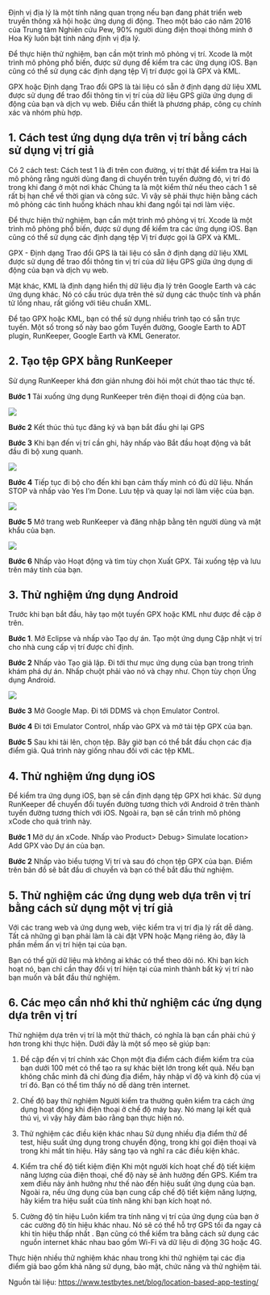 Định vị địa lý là một tính năng quan trọng nếu bạn đang phát triển web truyền thông xã hội hoặc ứng dụng di động. Theo một báo cáo năm 2016 của Trung tâm Nghiên cứu Pew, 90% người dùng điện thoại thông minh ở Hoa Kỳ luôn bật tính năng định vị địa lý.

Để thực hiện thử nghiệm, bạn cần một trình mô phỏng vị trí. Xcode là một trình mô phỏng phổ biến, được sử dụng để kiểm tra các ứng dụng iOS. Bạn cũng có thể sử dụng các định dạng tệp Vị trí được gọi là GPX và KML.

GPX hoặc Định dạng Trao đổi GPS là tài liệu có sẵn ở định dạng dữ liệu XML được sử dụng để trao đổi thông tin vị trí của dữ liệu GPS giữa ứng dụng di động của bạn và dịch vụ web. Điều cần thiết là phương pháp, công cụ chính xác và nhóm phù hợp.

## 1. Cách test ứng dụng dựa trên vị trí bằng cách sử dụng vị trí giả

Có 2 cách test:
Cách test 1 là đi trên con đường, vị trí thật để kiểm tra
Hai là mô phỏng rằng người dùng đang di chuyển trên tuyến đường đó, vị trí đó trong khi đang ở một nơi khác
Chúng ta là một kiểm thử nếu theo cách 1 sẽ rất bị hạn chế về thời gian và công sức. Vì vậy sẽ phải thực hiện bằng cách mô phỏng các tình huống khách nhau khi đang ngồi tại nơi làm việc.

Để thực hiện thử nghiệm, bạn cần một trình mô phỏng vị trí. Xcode là một trình mô phỏng phổ biến, được sử dụng để kiểm tra các ứng dụng iOS. Bạn cũng có thể sử dụng các định dạng tệp Vị trí được gọi là GPX và KML.

GPX - Định dạng Trao đổi GPS là tài liệu có sẵn ở định dạng dữ liệu XML được sử dụng để trao đổi thông tin vị trí của dữ liệu GPS giữa ứng dụng di động của bạn và dịch vụ web.

Mặt khác, KML là định dạng hiển thị dữ liệu địa lý trên Google Earth và các ứng dụng khác. Nó có cấu trúc dựa trên thẻ sử dụng các thuộc tính và phần tử lồng nhau, rất giống với tiêu chuẩn XML.

Để tạo GPX hoặc KML, bạn có thể sử dụng nhiều trình tạo có sẵn trực tuyến. Một số trong số này bao gồm Tuyến đường, Google Earth to ADT plugin, RunKeeper, Google Earth và KML Generator.

## 2. Tạo tệp GPX bằng RunKeeper
Sử dụng RunKeeper khá đơn giản nhưng đòi hỏi một chút thao tác thực tế. 

**Bước 1** Tải xuống ứng dụng RunKeeper trên điện thoại di động của bạn.

![](https://images.viblo.asia/82d7a926-2685-4fee-8783-db3701cfa023.png)

**Bước 2** Kết thúc thủ tục đăng ký và bạn bắt đầu ghi lại GPS 

**Bước 3** Khi bạn đến vị trí cần ghi, hãy nhấp vào Bắt đầu hoạt động và bắt đầu đi bộ xung quanh.

![](https://images.viblo.asia/ca60a6cc-1bdc-4333-83d0-473c8158a6f2.png)

**Bước 4** Tiếp tục đi bộ cho đến khi bạn cảm thấy mình có đủ dữ liệu. Nhấn STOP và nhấp vào Yes I’m Done. Lưu tệp và quay lại nơi làm việc của bạn.

![](https://images.viblo.asia/a1d571ad-83b0-4be4-8116-205f2792b31d.png)


**Bước 5**  Mở trang web RunKeeper và đăng nhập bằng tên người dùng và mật khẩu của bạn.

![](https://images.viblo.asia/5ce4f55d-9784-4a17-817b-3cb3ae062e65.png)

**Bước 6** Nhấp vào Hoạt động và tìm tùy chọn Xuất GPX. Tải xuống tệp và lưu trên máy tính của bạn.

## 3. Thử nghiệm ứng dụng Android
Trước khi bạn bắt đầu, hãy tạo một tuyến GPX hoặc KML như được đề cập ở trên.

**Bước 1**. Mở Eclipse và nhấp vào Tạo dự án. Tạo một ứng dụng Cập nhật vị trí cho nhà cung cấp vị trí được chỉ định.

**Bước 2** Nhấp vào Tạo giả lập. Đi tới thư mục ứng dụng của bạn trong trình khám phá dự án. Nhấp chuột phải vào nó và chạy như. Chọn tùy chọn Ứng dụng Android.

![](https://images.viblo.asia/78f859ec-b928-40c8-a8eb-7cbe9db782a5.png)

**Bước 3** Mở Google Map. Đi tới DDMS và chọn Emulator Control.

**Bước 4** Đi tới Emulator Control, nhấp vào GPX và mở tải tệp GPX của bạn.

**Bước 5** Sau khi tải lên, chọn tệp. Bây giờ bạn có thể bắt đầu chọn các địa điểm giả. Quá trình này giống nhau đối với các tệp KML.

## 4. Thử nghiệm ứng dụng iOS
Để kiểm tra ứng dụng iOS, bạn sẽ cần định dạng tệp GPX hơi khác. Sử dụng RunKeeper để chuyển đổi tuyến đường tương thích với Android ở trên thành tuyến đường tương thích với iOS. Ngoài ra, bạn sẽ cần trình mô phỏng xCode cho quá trình này.

**Bước 1** Mở dự án xCode. Nhấp vào Product> Debug> Simulate location> Add GPX vào Dự án của bạn.

**Bước 2** Nhấp vào biểu tượng Vị trí và sau đó chọn tệp GPX của bạn. Điểm trên bản đồ sẽ bắt đầu di chuyển và bạn có thể bắt đầu thử nghiệm.

## 5. Thử nghiệm các ứng dụng web dựa trên vị trí bằng cách sử dụng một vị trí giả
Với các trang web và ứng dụng web, việc kiểm tra vị trí địa lý rất dễ dàng. Tất cả những gì bạn phải làm là cài đặt VPN hoặc Mạng riêng ảo, đây là phần mềm ẩn vị trí hiện tại của bạn.

Bạn có thể gửi dữ liệu mà không ai khác có thể theo dõi nó. Khi bạn kích hoạt nó, bạn chỉ cần thay đổi vị trí hiện tại của mình thành bất kỳ vị trí nào bạn muốn và bắt đầu thử nghiệm.

## 6. Các mẹo cần nhớ khi thử nghiệm các ứng dụng dựa trên vị trí
Thử nghiệm dựa trên vị trí là một thử thách, có nghĩa là bạn cần phải chú ý hơn trong khi thực hiện. Dưới đây là một số mẹo sẽ giúp bạn:

1. Đề cập đến vị trí chính xác
Chọn một địa điểm cách điểm kiểm tra của bạn dưới 100 mét có thể tạo ra sự khác biệt lớn trong kết quả. Nếu bạn không chắc mình đã chỉ đúng địa điểm, hãy nhập vĩ độ và kinh độ của vị trí đó. Bạn có thể tìm thấy nó dễ dàng trên internet.

2. Chế độ bay thử nghiệm
Người kiểm tra thường quên kiểm tra cách ứng dụng hoạt động khi điện thoại ở chế độ máy bay. Nó mang lại kết quả thú vị, vì vậy hãy đảm bảo rằng bạn thực hiện nó.

3. Thử nghiệm các điều kiện khác nhau
Sử dụng nhiều địa điểm thử để test, hiệu suất ứng dụng trong chuyển động, trong khi gọi điện thoại và trong khi mất tín hiệu. Hãy sáng tạo và nghĩ ra các điều kiện khác.

4. Kiểm tra chế độ tiết kiệm điện
Khi một người kích hoạt chế độ tiết kiệm năng lượng của điện thoại, chế độ này sẽ ảnh hưởng đến GPS. Kiểm tra xem điều này ảnh hưởng như thế nào đến hiệu suất ứng dụng của bạn. Ngoài ra, nếu ứng dụng của bạn cung cấp chế độ tiết kiệm năng lượng, hãy kiểm tra hiệu suất của tính năng khi bạn kích hoạt nó.

5. Cường độ tín hiệu
Luôn kiểm tra tính năng vị trí của ứng dụng của bạn ở các cường độ tín hiệu khác nhau. Nó sẽ có thể hỗ trợ GPS tối đa ngay cả khi tín hiệu thấp nhất . Bạn cũng có thể kiểm tra bằng cách sử dụng các nguồn internet khác nhau bao gồm Wi-Fi và dữ liệu di động 3G hoặc 4G.

Thực hiện nhiều thử nghiệm khác nhau trong khi thử nghiệm tại các địa điểm giả bao gồm khả năng sử dụng, bảo mật, chức năng và thử nghiệm tải.

Nguồn tài liệu: https://www.testbytes.net/blog/location-based-app-testing/